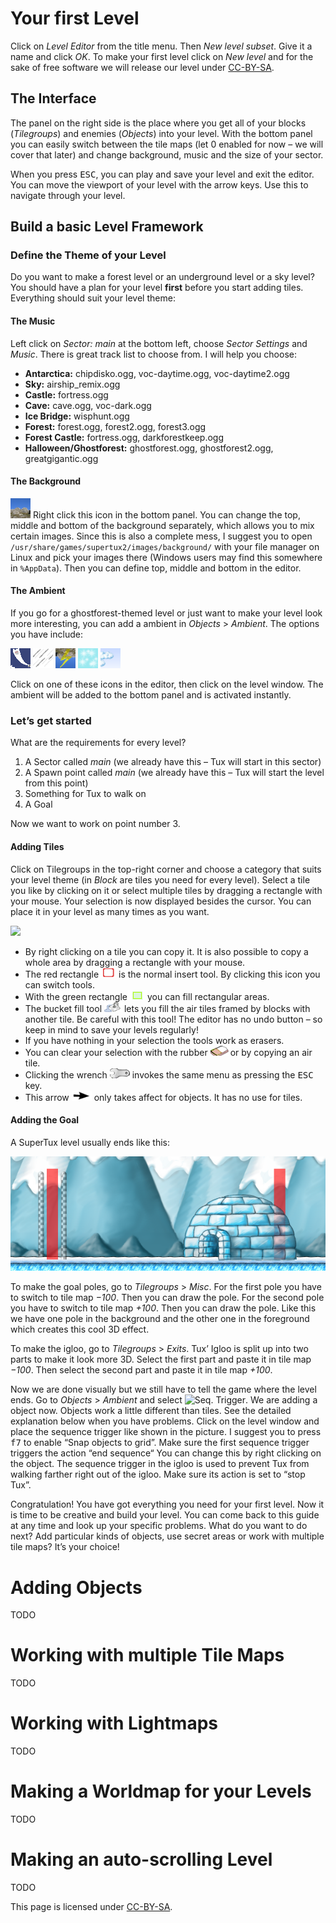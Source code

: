 # Your first Level

Click on *Level Editor* from the title menu. Then *New level subset*. Give it a name and click *OK*. To make your first level click on *New level* and for the sake of free software we will release our level under [CC-BY-SA](https://creativecommons.org/licenses/by-sa/4.0/).

## The Interface

The panel on the right side is the place where you get all of your blocks (*Tilegroups*) and enemies (*Objects*) into your level. With the bottom panel you can easily switch between the tile maps (let 0 enabled for now – we will cover that later) and change background, music and the size of your sector.

When you press <kbd>ESC</kbd>, you can play and save your level and exit the editor. You can move the viewport of your level with the arrow keys. Use this to navigate through your level.

## Build a basic Level Framework

### Define the Theme of your Level

Do you want to make a forest level or an underground level or a sky level? You should have a plan for your level **first** before you start adding tiles. Everything should suit your level theme:

#### The Music

Left click on *Sector: main* at the bottom left, choose *Sector Settings* and *Music*. There is great track list to choose from. I will help you choose:

- **Antarctica:** chipdisko.ogg, voc-daytime.ogg, voc-daytime2.ogg
- **Sky:** airship_remix.ogg
- **Castle:** fortress.ogg
- **Cave:** cave.ogg, voc-dark.ogg
- **Ice Bridge:** wisphunt.ogg
- **Forest:** forest.ogg, forest2.ogg, forest3.ogg
- **Forest Castle:** fortress.ogg, darkforestkeep.ogg
- **Halloween/Ghostforest:** ghostforest.ogg, ghostforest2.ogg, greatgigantic.ogg

#### The Background

![](https://raw.githubusercontent.com/Ordoviz/wiki/master/images/background.png) Right click this icon in the bottom panel. You can change the top, middle and bottom of the background separately, which allows you to mix certain images. Since this is also a complete mess, I suggest you to open `/usr/share/games/supertux2/images/background/` with your file manager on Linux and pick your images there (Windows users may find this somewhere in `%AppData`). Then you can define top, middle and bottom in the editor.

#### The Ambient

If you go for a ghostforest-themed level or just want to make your level look more interesting, you can add a ambient in *Objects* > *Ambient*. The options you have include:

![](https://raw.githubusercontent.com/Ordoviz/wiki/master/images/ghostparticles.png "ghost particles")
![](https://raw.githubusercontent.com/Ordoviz/wiki/master/images/rain.png "rain")
![](https://raw.githubusercontent.com/Ordoviz/wiki/master/images/thunderstorm.png "thunderstorm")
![](https://raw.githubusercontent.com/Ordoviz/wiki/master/images/snow.png "snow")
![](https://raw.githubusercontent.com/Ordoviz/wiki/master/images/clouds.png "clouds")

Click on one of these icons in the editor, then click on the level window. The ambient will be added to the bottom panel and is activated instantly.

### Let’s get started

What are the requirements for every level?

1. A Sector called *main* (we already have this – Tux will start in this sector)
2. A Spawn point called *main* (we already have this – Tux will start the level from this point)
3. Something for Tux to walk on
4. A Goal

Now we want to work on point number 3.

#### Adding Tiles

Click on Tilegroups in the top-right corner and choose a category that suits your level theme (in *Block* are tiles you need for every level). Select a tile you like by clicking on it or select multiple tiles by dragging a rectangle with your mouse. Your selection is now displayed besides the cursor. You can place it in your level as many times as you want.

![](https://raw.githubusercontent.com/Ordoviz/wiki/master/images/Editor-AddingTiles.gif)

- By right clicking on a tile you can copy it. It is also possible to copy a whole area by dragging a rectangle with your mouse.
- The red rectangle![](https://raw.githubusercontent.com/Ordoviz/wiki/master/images/select-mode0.png)is the normal insert tool. By clicking this icon you can switch tools.
- With the green rectangle![](https://raw.githubusercontent.com/Ordoviz/wiki/master/images/select-mode1.png)you can fill rectangular areas.
- The bucket fill tool ![](https://raw.githubusercontent.com/Ordoviz/wiki/master/images/select-mode2.png)lets you fill the air tiles framed by blocks with another tile. Be careful with this tool! The editor has no undo button – so keep in mind to save your levels regularly!
- If you have nothing in your selection the tools work as erasers.
- You can clear your selection with the rubber ![](https://raw.githubusercontent.com/Ordoviz/wiki/master/images/rubber.png)or by copying an air tile.
- Clicking the wrench ![](https://raw.githubusercontent.com/Ordoviz/wiki/master/images/settings-mode0.png) invokes the same menu as pressing the <kbd>ESC</kbd> key.
- This arrow ![](https://raw.githubusercontent.com/Ordoviz/wiki/master/images/move-mode0.png) only takes affect for objects. It has no use for tiles.

#### Adding the Goal

A SuperTux level usually ends like this:

![goal with igloo](https://raw.githubusercontent.com/Ordoviz/wiki/335563cad2d1c28c7674e2a5c886c86b323aec92/images/Editor-Goal.png)

To make the goal poles, go to *Tilegroups* > *Misc*. For the first pole you have to switch to tile map *&minus;100*. Then you can draw the pole. For the second pole you have to switch to tile map *+100*. Then you can draw the pole. Like this we have one pole in the background and the other one in the foreground which creates this cool 3D effect.

To make the igloo, go to *Tilegroups* > *Exits*. Tux’ Igloo is split up into two parts to make it look more 3D. Select the first part and paste it in tile map *&minus;100*. Then select the second part and paste it in tile map *+100*.

Now we are done visually but we still have to tell the game where the level ends. Go to *Objects* > *Ambient* and select ![Seq. Trigger](https://raw.githubusercontent.com/Ordoviz/wiki/335563cad2d1c28c7674e2a5c886c86b323aec92/images/Sequencetrigger.png). We are adding a object now. Objects work a little different than tiles. See the detailed explanation below when you have problems. Click on the level window and place the sequence trigger like shown in the picture. I suggest you to press <kbd>f7</kbd> to enable “Snap objects to grid”. Make sure the first sequence trigger triggers the action “end sequence“ You can change this by right clicking on the object. The sequence trigger in the igloo is used to prevent Tux from walking farther right out of the igloo. Make sure its action is set to “stop Tux”.

Congratulation! You have got everything you need for your first level. Now it is time to be creative and build your level. You can come back to this guide at any time and look up your specific problems. What do you want to do next? Add particular kinds of objects, use secret areas or work with multiple tile maps? It’s your choice!

# Adding Objects

TODO

# Working with multiple Tile Maps

TODO

# Working with Lightmaps

TODO

# Making a Worldmap for your Levels

TODO

# Making an auto-scrolling Level

TODO

This page is licensed under [CC-BY-SA](https://creativecommons.org/licenses/by-sa/4.0/).